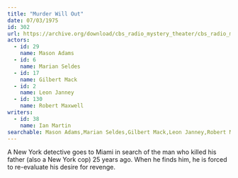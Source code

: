 ```yaml
---
title: "Murder Will Out"
date: 07/03/1975
id: 302
url: https://archive.org/download/cbs_radio_mystery_theater/cbs_radio_mystery_theater-0301-0350.zip/cbs_radio_mystery_theater-0301-0350%2Fcbsrmt_0302_murder_will_out.mp3
actors:  
  - id: 29
    name: Mason Adams  
  - id: 6
    name: Marian Seldes  
  - id: 17
    name: Gilbert Mack  
  - id: 2
    name: Leon Janney  
  - id: 130
    name: Robert Maxwell
writers:  
  - id: 38
    name: Ian Martin
searchable: Mason Adams,Marian Seldes,Gilbert Mack,Leon Janney,Robert Maxwell Ian Martin
---
```

A New York detective goes to Miami in search of the man who killed his father (also a New York cop) 25 years ago. When he finds him, he is forced to re-evaluate his desire for revenge.